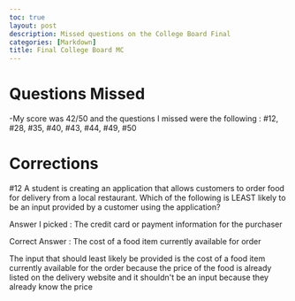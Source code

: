 ```yaml
---
toc: true
layout: post
description: Missed questions on the College Board Final
categories: [Markdown]
title: Final College Board MC 
---
```

 # Questions Missed 
 -My score was 42/50 and the questions I missed were the following : 
    #12, #28, #35, #40, #43, #44, #49, #50

# Corrections 
#12 
A student is creating an application that allows customers to order food for delivery from a local restaurant. Which of the following is LEAST likely to be an input provided by a customer using the application?

Answer I picked : The credit card or payment information for the purchaser

Correct Answer : The cost of a food item currently available for order

The input that should least likely be provided is the cost of a food item currently available for the order because the price of the food is already listed on the delivery website and it shouldn't be an input because they already know the price


